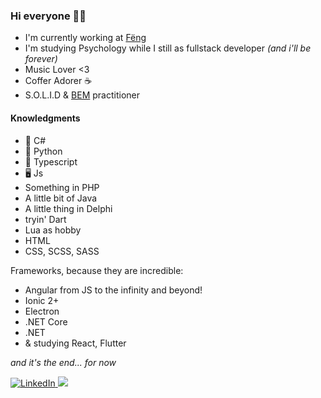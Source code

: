 ### Hi everyone 🤘🏼

- I'm currently working at [Fëng](https://fengbrasil.com.br)
- I'm studying Psychology while I still as fullstack developer *(and i'll be forever)*
- Music Lover <3
- Coffer Adorer ☕
- S.O.L.I.D & [BEM](http://getbem.com/introduction/) practitioner

#### Knowledgments
- 🖤 C#
- 🐍 Python 
- 🥰 Typescript
- 🖥️ Js
- Something in PHP
- A little bit of Java
- A little thing in Delphi
- tryin' Dart
- Lua as hobby
- HTML
- CSS, SCSS, SASS 

Frameworks, because they are incredible: 
- Angular from JS to the infinity and beyond!
- Ionic 2+
- Electron
- .NET Core
- .NET
- & studying React, Flutter

*and it's the end... for now*

<p align="left">
  <a href="https://www.linkedin.com/in/mattheus-alberto/">
    <img src="https://img.shields.io/badge/LinkedIn-%230077B5.svg?&style=flat-square&logo=linkedin&logoColor=white" alt="LinkedIn">
  </a>
  <a href="https://api.whatsapp.com/send?phone=5521983080946&text=Ol%C3%A1%20Mattheus!%20" alt="WhatsApp">
    <img src="https://img.shields.io/badge/-WhatsApp-25d366?style=flat-square&labelColor=25d366&logo=whatsapp&logoColor=white&link=https://api.whatsapp.com/send?phone=5521983080946&text=Ol%C3%A1%20Mattheus!%20"/>
  </a>
</p>

